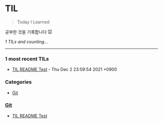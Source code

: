 # TIL
> Today I Learned

공부한 것을 기록합니다 🐭


_1 TILs and counting..._

---

### 1 most recent TILs

- [TIL README Test](Git/20211202_TIL_test.md) - Thu Dec 2 23:59:54 2021 +0900

### Categories

- [Git](#Git)

### [Git](#Git)
- [TIL README Test](Git/20211202_TIL_test.md)

[1]: https://simonwillison.net/2020/Apr/20/self-rewriting-readme/
[2]: https://github.com/jbranchaud/til

